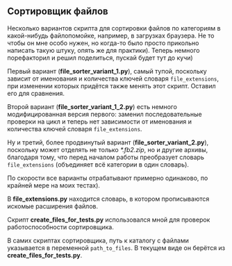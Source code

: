 ## Сортировщик файлов

Несколько вариантов скрипта для сортировки файлов по категориям в какой-нибудь файлопомойке, например, в загрузках браузера. Не то чтобы он мне особо нужен, но когда-то было просто прикольно написать такую штуку, опять же для практики). Теперь немного порефакторил и решил поделиться, пускай будет тут до кучи)

Первый вариант (**file_sorter_variant_1.py**), самый тупой, поскольку зависит от именования и количества ключей словаря `file_extensions`, при изменении которых придётся также менять этот скрипт. Оставил его для сравнения.

Второй вариант (**file_sorter_variant_1_2.py**) есть немного модифицированная версия первого: заменил последовательные проверки на цикл и теперь нет зависимости от именования и количества ключей словаря `file_extensions`.

Ну и третий, более продвинутый вариант (**file_sorter_variant_2.py**), поскольку может отделять не только _\*.fb2.zip_, но и другие архивы, благодаря тому, что перед началом работы преобразует словарь `file_extensions` (объединяет всё категории в один словарь).

По скорости все варианты отрабатывают примерно одинаково, по крайней мере на моих тестах).

В **file_extensions.py** находится словарь, в котором прописываются искомые расширения файлов.

Скрипт **create_files_for_tests.py** использовался мной для проверок работоспособности сортировщика.

В самих скриптах сортировщика, путь к каталогу с файлами указывается в переменной `path_to_files`. В текущем виде он берётся из **create_files_for_tests.py**.
